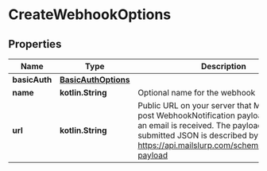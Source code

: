 
# CreateWebhookOptions

## Properties
Name | Type | Description | Notes
------------ | ------------- | ------------- | -------------
**basicAuth** | [**BasicAuthOptions**](BasicAuthOptions.md) |  |  [optional]
**name** | **kotlin.String** | Optional name for the webhook |  [optional]
**url** | **kotlin.String** | Public URL on your server that MailSlurp can post WebhookNotification payload to when an email is received. The payload of the submitted JSON is described by https://api.mailslurp.com/schemas/webhook-payload |  [optional]




